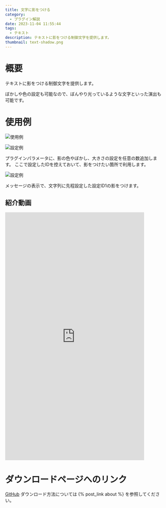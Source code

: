 ```yaml
---
title: 文字に影をつける
category:
  - プラグイン解説
date: 2023-11-04 11:55:44
tags:
  - テキスト
description: テキストに影をつける制御文字を提供します。
thumbnail: text-shadow.png
---
```


# 概要

テキストに影をつける制御文字を提供します。

ぼかしや色の設定も可能なので、ぼんやり光っているような文字といった演出も可能です。

# 使用例

![使用例](text-shadow.png "使用例")

![設定例](setting1.png "設定例")

プラグインパラメータに、影の色やぼかし、大きさの設定を任意の数追加します。
ここで設定したIDを控えておいて、影をつけたい箇所で利用します。

![設定例](setting2.png "設定例")

メッセージの表示で、文字列に先程設定した設定ID1の影をつけます。


## 紹介動画

<iframe width="447" height="795" src="https://www.youtube.com/embed/QRbfqFPOSC0" title="【MZ】 文字に影をつける装飾の制御文字を追加できるプラグイン 「DarkPlasma_TextShadow.js」 | プラグイン紹介 #Shorts #rpgツクールmz" frameborder="0" allow="accelerometer; autoplay; clipboard-write; encrypted-media; gyroscope; picture-in-picture; web-share" allowfullscreen></iframe>

# ダウンロードページへのリンク

[GitHub](https://github.com/elleonard/DarkPlasma-MZ-Plugins/blob/release/DarkPlasma_TextShadow.js)
ダウンロード方法については {% post_link about %} を参照してください。
